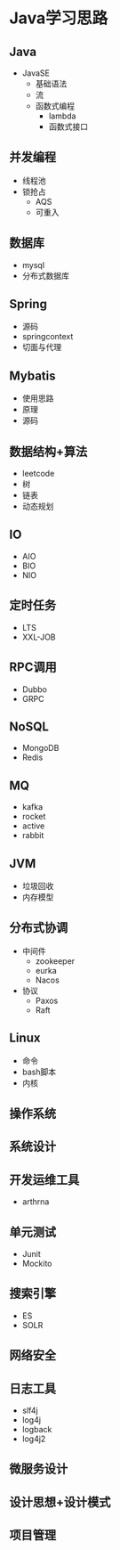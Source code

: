 # Java学习思路  

## Java

- JavaSE
  - 基础语法
  - 流
  - 函数式编程
    - lambda
    - 函数式接口

## 并发编程

- 线程池
- 锁抢占
  - AQS
  - 可重入

## 数据库

- mysql
- 分布式数据库

## Spring

- 源码
- springcontext
- 切面与代理

## Mybatis

- 使用思路
- 原理
- 源码

## 数据结构+算法

- leetcode
- 树
- 链表
- 动态规划

## IO

- AIO
- BIO
- NIO

## 定时任务

- LTS
- XXL-JOB

## RPC调用

- Dubbo
- GRPC

## NoSQL

- MongoDB
- Redis

## MQ

- kafka
- rocket
- active
- rabbit

## JVM

- 垃圾回收
- 内存模型

## 分布式协调

- 中间件
  - zookeeper
  - eurka
  - Nacos
- 协议
  - Paxos
  - Raft


## Linux

- 命令
- bash脚本
- 内核

## 操作系统

## 系统设计

## 开发运维工具

- arthrna

## 单元测试

- Junit
- Mockito

## 搜索引擎

- ES
- SOLR

## 网络安全

## 日志工具

- slf4j
- log4j
- logback
- log4j2

## 微服务设计

## 设计思想+设计模式

## 项目管理